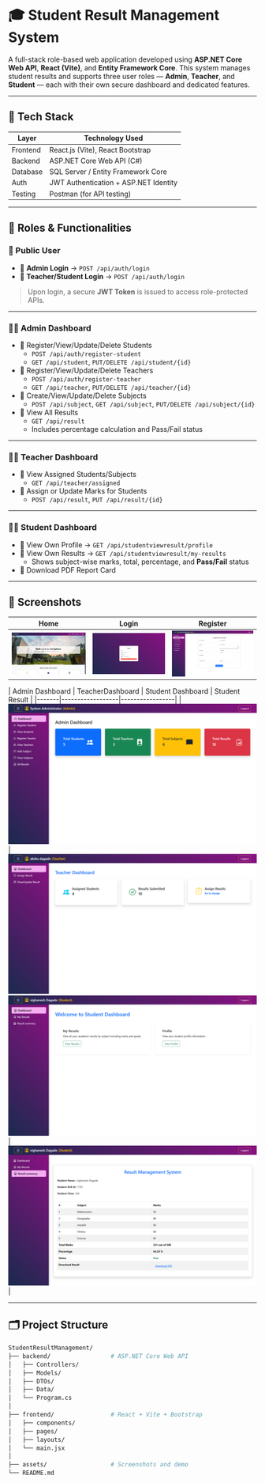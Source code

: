 # 🎓 Student Result Management System

A full-stack role-based web application developed using **ASP.NET Core Web API**, **React (Vite)**, and **Entity Framework Core**. This system manages student results and supports three user roles — **Admin**, **Teacher**, and **Student** — each with their own secure dashboard and dedicated features.

---

## 🚀 Tech Stack

| Layer      | Technology Used                                |
|------------|-------------------------------------------------|
| Frontend   | React.js (Vite), React Bootstrap                |
| Backend    | ASP.NET Core Web API (C#)                       |
| Database   | SQL Server / Entity Framework Core             |
| Auth       | JWT Authentication + ASP.NET Identity           |
| Testing    | Postman (for API testing)                       |

---

## 🎯 Roles & Functionalities

### 🔐 Public User
- 🔸 **Admin Login** → `POST /api/auth/login`
- 🔸 **Teacher/Student Login** → `POST /api/auth/login`
> Upon login, a secure **JWT Token** is issued to access role-protected APIs.

---

### 👨‍🏫 Admin Dashboard
- 🔹 Register/View/Update/Delete Students  
  - `POST /api/auth/register-student`  
  - `GET /api/student`, `PUT/DELETE /api/student/{id}`
- 🔹 Register/View/Update/Delete Teachers  
  - `POST /api/auth/register-teacher`  
  - `GET /api/teacher`, `PUT/DELETE /api/teacher/{id}`
- 🔹 Create/View/Update/Delete Subjects  
  - `POST /api/subject`, `GET /api/subject`, `PUT/DELETE /api/subject/{id}`
- 🔹 View All Results  
  - `GET /api/result`  
  - Includes percentage calculation and Pass/Fail status

---

### 👨‍🏫 Teacher Dashboard
- 🔹 View Assigned Students/Subjects  
  - `GET /api/teacher/assigned`
- 🔹 Assign or Update Marks for Students  
  - `POST /api/result`, `PUT /api/result/{id}`

---

### 👨‍🎓 Student Dashboard
- 🔹 View Own Profile → `GET /api/studentviewresult/profile`
- 🔹 View Own Results → `GET /api/studentviewresult/my-results`
  - Shows subject-wise marks, total, percentage, and **Pass/Fail** status
- 🔹 Download PDF Report Card

---

## 📸 Screenshots


| Home | Login | Register | 
|-------|------------------|-----------------|
| ![](assets/Home.png) | ![](assets/Login.png) |![](assets/Register.png) 

| Admin Dashboard     |      TeacherDashboard |    Student Dashboard |    Student Result |
|-------|------------------|-----------------|
| ![](assets/AdminDashboard.png) |![](assets/TeacherDashboard.png) ![](assets/StudentDashboard.png) | ![](assets/StudentPage2.png) |

---

## 🗂️ Project Structure

```bash
StudentResultManagement/
├── backend/                 # ASP.NET Core Web API
│   ├── Controllers/
│   ├── Models/
│   ├── DTOs/
│   ├── Data/
│   └── Program.cs
│
├── frontend/                # React + Vite + Bootstrap
│   ├── components/
│   ├── pages/
│   ├── layouts/
│   └── main.jsx
│
├── assets/                  # Screenshots and demo
└── README.md
